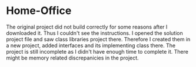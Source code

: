 # Home-Office
The original project did not build correctly for some reasons after I downloaded it. Thus I couldn't see the instructions.
I opened the solution project file and saw class libraries project there. Therefore I created them in a new project, added interfaces and its implementing class there.
The project is still incomplete as I didn't have enough time to complete it.
There might be memory related discrepanicies in the project.

